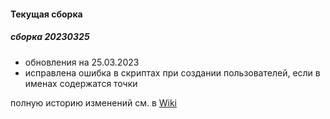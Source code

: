 #### Текущая сборка
##### сборка 20230325
* обновления на 25.03.2023
* исправлена ошибка в скриптах при создании пользователей, если в именах содержатся точки

полную историю изменений см. в [Wiki](https://github.com/magos-linux/magos-linux/wiki/История)
